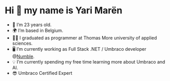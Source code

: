 # Hi 👋 my name is Yari Marën # 

*   🎂 I’m 23 years old.
*   🌍 I’m based in Belgium.
*   👨‍🎓 I graduated as programmer at Thomas More university of applied sciences.
*   🖥️ I’m currently working as Full Stack .NET / Umbraco developer @[Numble](https://numble.be).
*   💡 I’m currently spending my free time learning more about Umbraco and AI.
*   😎  Umbraco Certified Expert 


<!-- ![Yari's github stats](https://github-readme-stats.vercel.app/api?username=Yinzy00&show_icons=true) -->

<!--
**Yinzy00/yinzy00** is a ✨ _special_ ✨ repository because its `README.md` (this file) appears on your GitHub profile.

Here are some ideas to get you started:

- 🔭 I’m currently working on ...
- 🌱 I’m currently learning ...
- 👯 I’m looking to collaborate on ...
- 🤔 I’m looking for help with ...
- 💬 Ask me about ...
- 📫 How to reach me: ...
- 😄 Pronouns: ...
- ⚡ Fun fact: ...
-->
